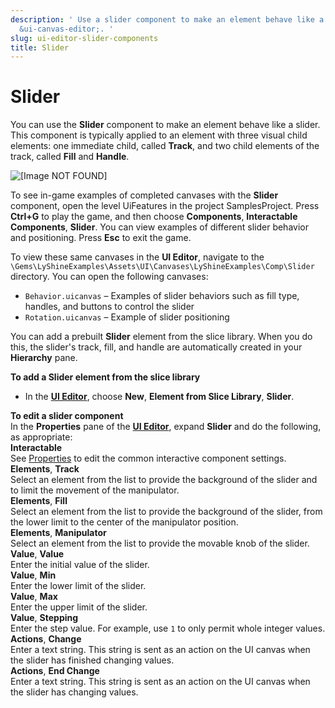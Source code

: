 ```yaml
---
description: ' Use a slider component to make an element behave like a slider in &ALY;''s
  &ui-canvas-editor;. '
slug: ui-editor-slider-components
title: Slider
---
```

# Slider<a name="ui-editor-slider-components"></a>

You can use the **Slider** component to make an element behave like a slider\. This component is typically applied to an element with three visual child elements: one immediate child, called **Track**, and two child elements of the track, called **Fill** and **Handle**\. 

![\[Image NOT FOUND\]](/images/userguide/game_ui_editor/ui-editor-slider-components.png)

To see in\-game examples of completed canvases with the **Slider** component, open the level UiFeatures in the project SamplesProject\. Press **Ctrl\+G** to play the game, and then choose **Components**, **Interactable Components**, **Slider**\. You can view examples of different slider behavior and positioning\. Press **Esc** to exit the game\.

To view these same canvases in the **UI Editor**, navigate to the `\Gems\LyShineExamples\Assets\UI\Canvases\LyShineExamples\Comp\Slider` directory\. You can open the following canvases:
+ `Behavior.uicanvas` – Examples of slider behaviors such as fill type, handles, and buttons to control the slider
+ `Rotation.uicanvas` – Example of slider positioning

You can add a prebuilt **Slider** element from the slice library\. When you do this, the slider's track, fill, and handle are automatically created in your **Hierarchy** pane\.

**To add a Slider element from the slice library**
+ In the [**UI Editor**](ui-editor-using.md), choose **New**, **Element from Slice Library**, **Slider**\.

**To edit a slider component**  
In the **Properties** pane of the [**UI Editor**](ui-editor-using.md), expand **Slider** and do the following, as appropriate:    
**Interactable**  
See [Properties](ui-editor-components-interactive-properties.md) to edit the common interactive component settings\.  
**Elements**, **Track**  
Select an element from the list to provide the background of the slider and to limit the movement of the manipulator\.  
**Elements**, **Fill**  
Select an element from the list to provide the background of the slider, from the lower limit to the center of the manipulator position\.  
**Elements**, **Manipulator**  
Select an element from the list to provide the movable knob of the slider\.  
**Value**, **Value**  
Enter the initial value of the slider\.  
**Value**, **Min**  
Enter the lower limit of the slider\.  
**Value**, **Max**  
Enter the upper limit of the slider\.  
**Value**, **Stepping**  
Enter the step value\. For example, use `1` to only permit whole integer values\.  
**Actions**, **Change**  
Enter a text string\. This string is sent as an action on the UI canvas when the slider has finished changing values\.  
**Actions**, **End Change**  
Enter a text string\. This string is sent as an action on the UI canvas when the slider has changing values\.
